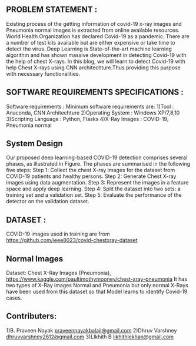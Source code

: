 ## PROBLEM STATEMENT :
Existing process of the getting information of covid-19 x-ray images and Pneumonia normal images is
extracted from online available resources. World Health Organization has declared Covid-19 as a
pandemic. There are a number of test kits available but are either expensive or take time to detect the
virus. Deep Learning is State-of-the-art machine learning algorithm and has shown massive
development in detecting Covid-19 with the help of chest X-rays.
In this blog, we will learn to detect Covid-19 with help Chest X-rays using CNN architechture.Thus
providing this purpose with necessary functionalities.

## SOFTWARE REQUIREMENTS SPECIFICATIONS :
Software requirements : Minimum software requirements are:
1)Tool : Anaconda, CNN Architechture
2)Operating System : Windows XP/7,8,10
3)Scripting Language : Python, Flasks
4)X-Ray Images : COVID-19, Pneumonia normal

## System Design
Our proposed deep learning-based COVID-19 detection comprises several phases, as illustrated in Figure. The phases are summarised in the following five steps:
Step 1: Collect the chest X-ray images for the dataset from COVID-19 patients and healthy persons.
Step 2: Generate Chest X-ray images using data augmentation.
Step 3: Represent the images in a feature space and apply deep learning.
Step 4: Split the dataset into two sets: a training set and a validation set.
Step 5: Evaluate the performance of the detector on the validation dataset.

## DATASET : 
COVID-19 images used in training are from https://github.com/ieee8023/covid-chestxray-dataset

## Normal Images
Dataset: Chest X-Ray Images (Pneumonia), https://www.kaggle.com/paultimothymooney/chest-xray-pneumonia
It has two types of X-Ray images Normal and Pneumonia but only normal X-Rays have been used from this dataset so that Model learns to identify Covid-19 cases.

## Contributers:

1)B. Praveen Nayak   praveennayakbalaji@gmail.com
2)Dhruv Varshney     dhruvvarshney2612@gmail.com
3)LIkhith B           likhithlekhan@gmail.com
